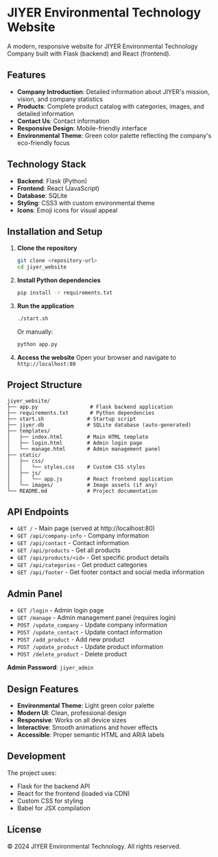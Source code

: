# JIYER Environmental Technology Website

A modern, responsive website for JIYER Environmental Technology Company built with Flask (backend) and React (frontend).

## Features

- **Company Introduction**: Detailed information about JIYER's mission, vision, and company statistics
- **Products**: Complete product catalog with categories, images, and detailed information
- **Contact Us**: Contact information
- **Responsive Design**: Mobile-friendly interface
- **Environmental Theme**: Green color palette reflecting the company's eco-friendly focus

## Technology Stack

- **Backend**: Flask (Python)
- **Frontend**: React (JavaScript)
- **Database**: SQLite
- **Styling**: CSS3 with custom environmental theme
- **Icons**: Emoji icons for visual appeal

## Installation and Setup

1. **Clone the repository**
   ```bash
   git clone <repository-url>
   cd jiyer_website
   ```

2. **Install Python dependencies**
   ```bash
   pip install -r requirements.txt
   ```

3. **Run the application**
   ```bash
   ./start.sh
   ```
   
   Or manually:
   ```bash
   python app.py
   ```

4. **Access the website**
   Open your browser and navigate to `http://localhost:80`

## Project Structure

```
jiyer_website/
├── app.py                 # Flask backend application
├── requirements.txt       # Python dependencies
├── start.sh              # Startup script
├── jiyer.db              # SQLite database (auto-generated)
├── templates/
│   ├── index.html        # Main HTML template
│   ├── login.html        # Admin login page
│   └── manage.html       # Admin management panel
├── static/
│   ├── css/
│   │   └── styles.css    # Custom CSS styles
│   ├── js/
│   │   └── app.js        # React frontend application
│   └── images/           # Image assets (if any)
└── README.md             # Project documentation
```

## API Endpoints

- `GET /` - Main page (served at http://localhost:80)
- `GET /api/company-info` - Company information
- `GET /api/contact` - Contact information
- `GET /api/products` - Get all products
- `GET /api/products/<id>` - Get specific product details
- `GET /api/categories` - Get product categories
- `GET /api/footer` - Get footer contact and social media information

## Admin Panel

- `GET /login` - Admin login page
- `GET /manage` - Admin management panel (requires login)
- `POST /update_company` - Update company information
- `POST /update_contact` - Update contact information
- `POST /add_product` - Add new product
- `POST /update_product` - Update product information
- `POST /delete_product` - Delete product

**Admin Password**: `jiyer_admin`

## Design Features

- **Environmental Theme**: Light green color palette
- **Modern UI**: Clean, professional design
- **Responsive**: Works on all device sizes
- **Interactive**: Smooth animations and hover effects
- **Accessible**: Proper semantic HTML and ARIA labels

## Development

The project uses:
- Flask for the backend API
- React for the frontend (loaded via CDN)
- Custom CSS for styling
- Babel for JSX compilation

## License

© 2024 JIYER Environmental Technology. All rights reserved.